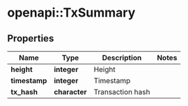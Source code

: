 # openapi::TxSummary


## Properties
Name | Type | Description | Notes
------------ | ------------- | ------------- | -------------
**height** | **integer** | Height | 
**timestamp** | **integer** | Timestamp | 
**tx_hash** | **character** | Transaction hash | 


